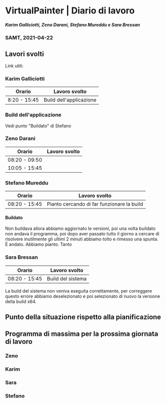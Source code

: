 # VirtualPainter | Diario di lavoro
##### Karim Galliciotti, Zeno Darani, Stefano Mureddu e Sara Bressan
### SAMT, 2021-04-22

## Lavori svolti

Link utili:


### Karim Galliciotti


|Orario        |Lavoro svolto                 |
|--------------|------------------------------|
|8:20 - 15:45  | Build dell'applicazione |

### Build dell'applicazione

Vedi punto "Buildato" di Stefano


### Zeno Darani


|Orario        |Lavoro svolto                 |
|--------------|------------------------------|
|08:20 - 09:50 | |
|10:05 - 15:45 | |

### Stefano Mureddu


|Orario        |Lavoro svolto                 |
|--------------|------------------------------|
|08:20 - 15:45 |Pianto cercando di far funzionare la build|

#### Buildato

Non buildava allora abbiamo aggiornato le versioni, poi una volta buildato non andava il programma, poi dopo aver passato tutto il giorno a cercare di risolvere inutilmente gli ultimi 2 minuti abbiamo tolto e rimesso una spunta. È andato. Abbiamo pianto. Tanto

### Sara Bressan


|Orario        |Lavoro svolto                 |
|--------------|------------------------------|
|08:20 - 15:45 | Build del sistema |

La build del sistema non veniva eseguita correttamente, per correggere questo errore abbiamo deselezionato e poi selezionato di nuovo la versione 
della build x64.


##  Punto della situazione rispetto alla pianificazione


## Programma di massima per la prossima giornata di lavoro
### Zeno


### Karim


### Sara


### Stefano
